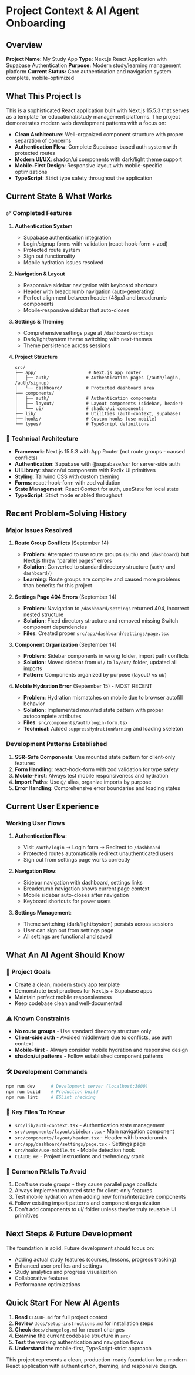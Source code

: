 # Project Context & AI Agent Onboarding

## Overview

**Project Name:** My Study App
**Type:** Next.js React Application with Supabase Authentication
**Purpose:** Modern study/learning management platform
**Current Status:** Core authentication and navigation system complete, mobile-optimized

## What This Project Is

This is a sophisticated React application built with Next.js 15.5.3 that serves as a template for educational/study management platforms. The project demonstrates modern web development patterns with a focus on:

- **Clean Architecture**: Well-organized component structure with proper separation of concerns
- **Authentication Flow**: Complete Supabase-based auth system with protected routes
- **Modern UI/UX**: shadcn/ui components with dark/light theme support
- **Mobile-First Design**: Responsive layout with mobile-specific optimizations
- **TypeScript**: Strict type safety throughout the application

## Current State & What Works

### ✅ Completed Features

1. **Authentication System**
   - Supabase authentication integration
   - Login/signup forms with validation (react-hook-form + zod)
   - Protected route system
   - Sign out functionality
   - Mobile hydration issues resolved

2. **Navigation & Layout**
   - Responsive sidebar navigation with keyboard shortcuts
   - Header with breadcrumb navigation (auto-generating)
   - Perfect alignment between header (48px) and breadcrumb components
   - Mobile-responsive sidebar that auto-closes

3. **Settings & Theming**
   - Comprehensive settings page at `/dashboard/settings`
   - Dark/light/system theme switching with next-themes
   - Theme persistence across sessions

4. **Project Structure**
   ```
   src/
   ├── app/                    # Next.js app router
   │   ├── auth/              # Authentication pages (/auth/login, /auth/signup)
   │   └── dashboard/         # Protected dashboard area
   ├── components/
   │   ├── auth/              # Authentication components
   │   ├── layout/            # Layout components (sidebar, header)
   │   └── ui/                # shadcn/ui components
   ├── lib/                   # Utilities (auth-context, supabase)
   ├── hooks/                 # Custom hooks (use-mobile)
   └── types/                 # TypeScript definitions
   ```

### 🔧 Technical Architecture

- **Framework**: Next.js 15.5.3 with App Router (not route groups - caused conflicts)
- **Authentication**: Supabase with @supabase/ssr for server-side auth
- **UI Library**: shadcn/ui components with Radix UI primitives
- **Styling**: Tailwind CSS with custom theming
- **Forms**: react-hook-form with zod validation
- **State Management**: React Context for auth, useState for local state
- **TypeScript**: Strict mode enabled throughout

## Recent Problem-Solving History

### Major Issues Resolved

1. **Route Group Conflicts** (September 14)
   - **Problem**: Attempted to use route groups `(auth)` and `(dashboard)` but Next.js threw "parallel pages" errors
   - **Solution**: Converted to standard directory structure (`auth/` and `dashboard/`)
   - **Learning**: Route groups are complex and caused more problems than benefits for this project

2. **Settings Page 404 Errors** (September 14)
   - **Problem**: Navigation to `/dashboard/settings` returned 404, incorrect nested structure
   - **Solution**: Fixed directory structure and removed missing Switch component dependencies
   - **Files**: Created proper `src/app/dashboard/settings/page.tsx`

3. **Component Organization** (September 14)
   - **Problem**: Sidebar components in wrong folder, import path conflicts
   - **Solution**: Moved sidebar from `ui/` to `layout/` folder, updated all imports
   - **Pattern**: Components organized by purpose (layout/ vs ui/)

4. **Mobile Hydration Error** (September 15) - MOST RECENT
   - **Problem**: Hydration mismatches on mobile due to browser autofill behavior
   - **Solution**: Implemented mounted state pattern with proper autocomplete attributes
   - **Files**: `src/components/auth/login-form.tsx`
   - **Technical**: Added `suppressHydrationWarning` and loading skeleton

### Development Patterns Established

1. **SSR-Safe Components**: Use mounted state pattern for client-only features
2. **Form Handling**: react-hook-form with zod validation for type safety
3. **Mobile-First**: Always test mobile responsiveness and hydration
4. **Import Paths**: Use `@/` alias, organize imports by purpose
5. **Error Handling**: Comprehensive error boundaries and loading states

## Current User Experience

### Working User Flows

1. **Authentication Flow**:
   - Visit `/auth/login` → Login form → Redirect to `/dashboard`
   - Protected routes automatically redirect unauthenticated users
   - Sign out from settings page works correctly

2. **Navigation Flow**:
   - Sidebar navigation with dashboard, settings links
   - Breadcrumb navigation shows current page context
   - Mobile sidebar auto-closes after navigation
   - Keyboard shortcuts for power users

3. **Settings Management**:
   - Theme switching (dark/light/system) persists across sessions
   - User can sign out from settings page
   - All settings are functional and saved

## What An AI Agent Should Know

### 🎯 Project Goals
- Create a clean, modern study app template
- Demonstrate best practices for Next.js + Supabase apps
- Maintain perfect mobile responsiveness
- Keep codebase clean and well-documented

### ⚠️ Known Constraints
- **No route groups** - Use standard directory structure only
- **Client-side auth** - Avoided middleware due to conflicts, use auth context
- **Mobile-first** - Always consider mobile hydration and responsive design
- **shadcn/ui patterns** - Follow established component patterns

### 🛠️ Development Commands
```bash
npm run dev      # Development server (localhost:3000)
npm run build    # Production build
npm run lint     # ESLint checking
```

### 📁 Key Files To Know
- `src/lib/auth-context.tsx` - Authentication state management
- `src/components/layout/sidebar.tsx` - Main navigation component
- `src/components/layout/header.tsx` - Header with breadcrumbs
- `src/app/dashboard/settings/page.tsx` - Settings page
- `src/hooks/use-mobile.ts` - Mobile detection hook
- `CLAUDE.md` - Project instructions and technology stack

### 🚨 Common Pitfalls To Avoid
1. Don't use route groups - they cause parallel page conflicts
2. Always implement mounted state for client-only features
3. Test mobile hydration when adding new forms/interactive components
4. Follow existing import patterns and component organization
5. Don't add components to ui/ folder unless they're truly reusable UI primitives

## Next Steps & Future Development

The foundation is solid. Future development should focus on:
- Adding actual study features (courses, lessons, progress tracking)
- Enhanced user profiles and settings
- Study analytics and progress visualization
- Collaborative features
- Performance optimizations

## Quick Start For New AI Agents

1. **Read** `CLAUDE.md` for full project context
2. **Review** `docs/setup-instructions.md` for installation steps
3. **Check** `docs/changelog.md` for recent changes
4. **Examine** the current codebase structure in `src/`
5. **Test** the working authentication and navigation flows
6. **Understand** the mobile-first, TypeScript-strict approach

This project represents a clean, production-ready foundation for a modern React application with authentication, theming, and responsive design.